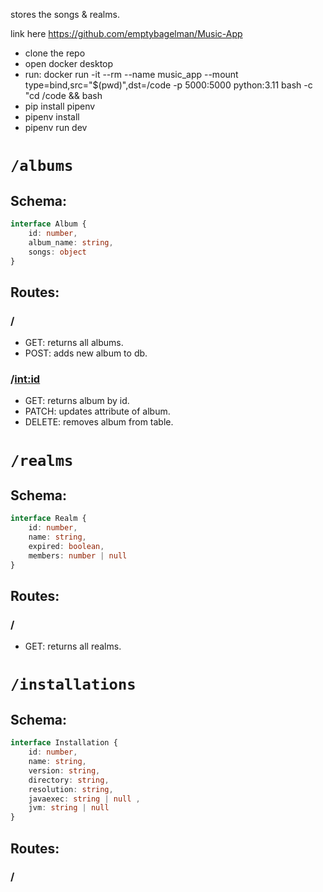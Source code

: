 stores the songs & realms.

link here https://github.com/emptybagelman/Music-App

 - clone the repo
 - open docker desktop
 - run: docker run -it --rm --name music_app --mount type=bind,src="$(pwd)",dst=/code -p 5000:5000 python:3.11 bash -c "cd /code && bash
 - pip install pipenv
 - pipenv install
 - pipenv run dev

# ```/albums```

## Schema:

```typescript
interface Album {
    id: number,
    album_name: string,
    songs: object
}
```

## Routes:

### /
- GET: returns all albums.
- POST: adds new album to db.

### /<int:id>
- GET: returns album by id.
- PATCH: updates attribute of album.
- DELETE: removes album from table.

# ```/realms```

## Schema:

```typescript
interface Realm {
    id: number,
    name: string,
    expired: boolean,
    members: number | null
}
```

## Routes:

### /
- GET: returns all realms.

# ```/installations```

## Schema:

```typescript
interface Installation {
    id: number,
    name: string,
    version: string,
    directory: string,
    resolution: string,
    javaexec: string | null , 
    jvm: string | null
}
```

## Routes:

### /